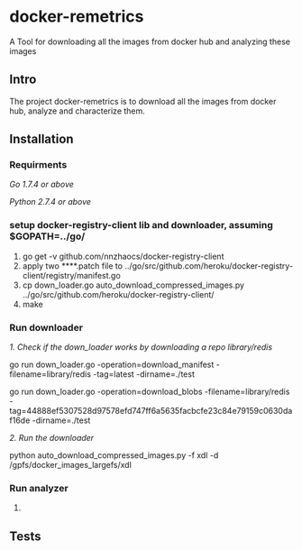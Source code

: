 # docker-remetrics
A Tool for downloading all the images from docker hub and analyzing these images 

## Intro
The project docker-remetrics is to download all the images from docker hub, analyze and characterize them. 

## Installation
### Requirments 
*Go 1.7.4 or above*

*Python 2.7.4 or above*

### setup docker-registry-client lib and downloader, assuming $GOPATH=../go/
1. go get -v github.com/nnzhaocs/docker-registry-client
2. apply two ****.patch file to ../go/src/github.com/heroku/docker-registry-client/registry/manifest.go
3. cp down_loader.go auto_download_compressed_images.py ../go/src/github.com/heroku/docker-registry-client/
3. make
### Run downloader
*1. Check if the down_loader works by downloading a repo library/redis*

go run down_loader.go -operation=download_manifest -filename=library/redis -tag=latest -dirname=./test

go run down_loader.go -operation=download_blobs -filename=library/redis -tag=44888ef5307528d97578efd747ff6a5635facbcfe23c84e79159c0630daf16de  -dirname=./test

*2. Run the downloader*

python auto_download_compressed_images.py -f xdl -d /gpfs/docker_images_largefs/xdl

### Run analyzer
1. 

## Tests

